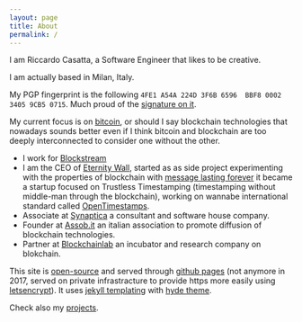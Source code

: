 ```yaml
---
layout: page
title: About
permalink: /
---
```


I am Riccardo Casatta, a Software Engineer that likes to be creative.

I am actually based in Milan, Italy.

My PGP fingerprint is the following `4FE1 A54A 224D 3F6B 6596  BBF8 0002 3405 9CB5 0715`. Much proud of the [signature on it](https://keyserver.ubuntu.com/pks/lookup?op=vindex&search=0x000234059cb50715&fingerprint=on).

My current focus is on [bitcoin](http://bitcoin.org), or should I say blockchain technologies that nowadays sounds better even if I think bitcoin and blockchain are too deeply interconnected to consider one without the other.

* I work for [Blockstream](https://blockstream.com)
* I am the CEO of [Eternity Wall](https://eternitywall.com), started as as side project experimenting with the properties of blockchain with [message lasting forever](https://eternitywall.it) it became a startup focused on Trustless Timestamping (timestamping  without middle-man through the blockchain), working on wannabe international standard called [OpenTimestamps](https://opentimestamps.org).
* Associate at [Synaptica](http://synaptica.info) a consultant and software house company.
* Founder at [Assob.it](http://assob.it) an italian association to promote diffusion of blockchain technologies.
* Partner at [Blockchainlab](http://blockchainlab.it) an incubator and research company on blokchain.

This site is [open-source](https://github.com/RCasatta/rcasatta.github.io) and served through [github pages](https://pages.github.com/) (not anymore in 2017, served on private infrastracture to provide https more easily using [letsencrypt](https://letsencrypt.org/)). It uses [jekyll templating](https://jekyllrb.com/) with [hyde theme](https://github.com/poole/hyde).

Check also my [projects](/projects).
